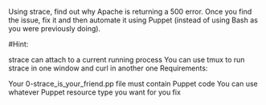 Using strace, find out why Apache is returning a 500 error. Once you find the issue, fix it and then automate it using Puppet (instead of using Bash as you were previously doing).

#Hint:

strace can attach to a current running process
You can use tmux to run strace in one window and curl in another one
Requirements:

Your 0-strace_is_your_friend.pp file must contain Puppet code
You can use whatever Puppet resource type you want for you fix
